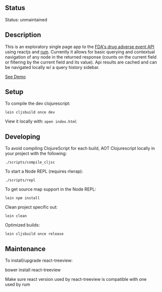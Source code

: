 ## Status

Status: unmaintained

## Description

This is an exploratory single page app to the [FDA's drug adverse event API](https://open.fda.gov/drug/event/) using reactjs and [rum](https://github.com/tonsky/rum). Currently it allows for basic querying and contextual navigation of any node in the returned response (counts on the current field or filtering by the current field and its value). Api results are cached and can be navigated locally w/ a query history sidebar.

[See Demo](http://tagaholic.me/fda-events/)

## Setup

To compile the dev clojurescript:

    lein cljsbuild once dev

View it locally with: `open index.html`


## Developing

To avoid compiling ClojureScript for each build, AOT Clojurescript locally in your project with the following:

    ./scripts/compile_cljsc

To start a Node REPL (requires rlwrap):

    ./scripts/repl

To get source map support in the Node REPL:

    lein npm install

Clean project specific out:

    lein clean

Optimized builds:

    lein cljsbuild once release

## Maintenance

To install/upgrade react-treeview:

  bower install react-treeview

Make sure react version used by react-treeview is compatible with one used by rum
